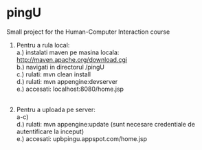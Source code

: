 pingU
=====

Small project for the Human-Computer Interaction course


1. Pentru a rula local:<br>
	a.) instalati maven pe masina locala: http://maven.apache.org/download.cgi<br>
	b.) navigati in directorul /pingU<br>
	c.) rulati: mvn clean install<br>
	d.) rulati: mvn appengine:devserver<br>
	e.) accesati: localhost:8080/home.jsp<br><br>


1. Pentru a uploada pe server:<br>
	a-c)<br>
	d.) rulati: mvn appengine:update (sunt necesare credentiale de autentificare la inceput)<br>
	e.) accesati: upbpingu.appspot.com/home.jsp<br>
